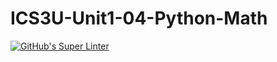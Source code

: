 # ICS3U-Unit1-04-Python-Math

[![GitHub's Super Linter](https://github.com/sydneykuhn/ICS3U-Unit1-04-Python-Math/workflows/GitHub's%20Super%20Linter/badge.svg)](https://github.com/sydneykuhn/ICS3U-Unit1-04-Python-Math/actions)
